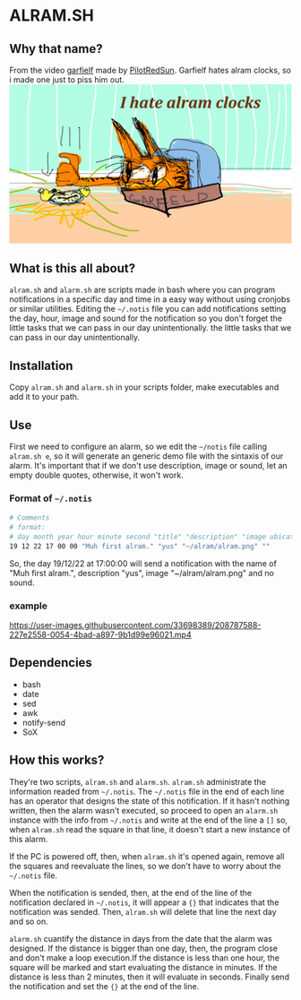 # ALRAM.SH
## Why that name?
From the video [garfielf](https://www.youtube.com/watch?v=OGbhJjXl9Rk) made by [PilotRedSun](https://www.youtube.com/@PilotRedSun).
Garfielf hates alram clocks, so i made one just to piss him out.
![alt text](https://github.com/SoyCapocha/alram.sh/blob/main/alramfull.png?raw=true)
## What is this all about?
`alram.sh` and `alarm.sh` are scripts made in bash where you can program notifications in
a specific day and time in a easy way without using cronjobs or similar utilities. Editing
the `~/.notis` file you can add notifications setting the day, hour, image and sound
for the notification so you don't forget the little tasks that we can pass in our day
unintentionally.
 the little tasks that we can pass in our day unintentionally.
## Installation
Copy `alram.sh` and `alarm.sh` in your scripts folder, make executables and add it to your path.
## Use
First we need to configure an alarm, so we edit the `~/notis` file calling `alram.sh e`, so it
will generate an generic demo file with the sintaxis of our alarm. It's important that if
we don't use description, image or sound, let an empty double quotes, otherwise, it won't work.
### Format of `~/.notis`
```bash
# Comments
# format:
# day month year hour minute second "title" "description" "image ubication" "sound ubication"
19 12 22 17 00 00 "Muh first alram." "yus" "~/alram/alram.png" ""
````
So, the day 19/12/22 at 17:00:00 will send a notification with the name of "Muh first alram.", description "yus", image "~/alram/alram.png" and no sound.
### example
https://user-images.githubusercontent.com/33698389/208787588-227e2558-0054-4bad-a897-9b1d99e96021.mp4
## Dependencies
 - bash
 - date
 - sed
 - awk
 - notify-send
 - SoX 

## How this works?
They're two scripts, `alram.sh` and `alarm.sh`. `alram.sh` administrate the information readed from `~/.notis`. The `~/.notis` file in the end
of each line has an operator that designs the state of this notification. If it hasn't nothing written, then the alarm wasn't executed, so
proceed to open an `alarm.sh` instance with the info from `~/.notis` and write at the end of the line a `[]` so, when `alram.sh` read the square
in that line, it doesn't start a new instance of this alarm.

If the PC is powered off, then, when `alram.sh` it's opened again, remove all the squares and reevaluate the lines, so we don't have to worry about
the `~/.notis` file.

When the notification is sended, then, at the end of the line of the notification declared in `~/.notis`, it will appear a `{}` that indicates that the notification was sended. Then,
`alram.sh` will delete that line the next day and so on.

`alarm.sh` cuantify the distance in days from the date that the alarm was designed. If the distance is bigger than one day, then, the program close and
don't make a loop execution.If the distance is less than one hour, the square will be marked and start evaluating the distance in minutes. If the distance is less than 2 minutes, then it will evaluate in seconds. Finally send the notification and set the `{}` at the end of the line.

